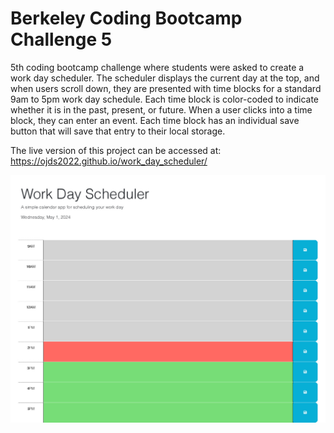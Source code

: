 # Berkeley Coding Bootcamp Challenge 5
5th coding bootcamp challenge where students were asked to create a work day scheduler. The scheduler displays the current day at the top, and when users
scroll down, they are presented with time blocks for a standard 9am to 5pm
work day schedule. Each time block is color-coded to indicate whether it is
in the past, present, or future. When a user clicks into a time block, they
can enter an event. Each time block has an individual save button that will
save that entry to their local storage. 

The live version of this project can be accessed at: https://ojds2022.github.io/work_day_scheduler/

![Application Screenshot](./assets/images/Work_Day_Scheduler.jpg "Application Screenshot")